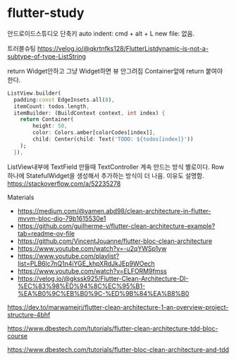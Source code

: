 # flutter-study
안드로이드스튜디오 단축키
auto indent: cmd + alt + L
new file: 없음.

트러블슈팅
https://velog.io/@qkrtnfks128/FlutterListdynamic-is-not-a-subtype-of-type-ListString

return Widget안하고
그냥 Widget하면 뷰 안그려짐
Container앞에 return 붙여야 한다.

```dart
ListView.builder(
  padding:const EdgeInsets.all(8),
  itemCount: todos.length,
  itemBuilder: (BuildContext context, int index) {
    return Container(
        height: 50,
        color: Colors.amber[colorCodes[index]],
        child: Center(child: Text('TODO: ${todos[index]}'))
    );
  }),
```


ListView내부에 TextField 만들때 TextController 계속 만드는 방식 별로이다.
Row하나에 StatefulWidget을 생성해서 추가하는 방식이 더 나음. 이유도 설명함.
https://stackoverflow.com/a/52235278

Materials
- https://medium.com/@yamen.abd98/clean-architecture-in-flutter-mvvm-bloc-dio-79b1615530e1
- https://github.com/guilherme-v/flutter-clean-architecture-example?tab=readme-ov-file
- https://github.com/VincentJouanne/flutter-bloc-clean-architecture
- https://www.youtube.com/watch?v=-u2qYWSp1yw
- https://www.youtube.com/playlist?list=PLB6lc7nQ1n4iYGE_khpXRdJkJEp9WOech
- https://www.youtube.com/watch?v=ELFORM9fmss
- https://velog.io/@gkssk925/Flutter-Clean-Architecture-DI-%EC%83%98%ED%94%8C%EC%95%B1-%EA%B0%9C%EB%B0%9C-%ED%9B%84%EA%B8%B0

https://dev.to/marwamejri/flutter-clean-architecture-1-an-overview-project-structure-4bhf

https://www.dbestech.com/tutorials/flutter-clean-architecture-tdd-bloc-course

https://www.dbestech.com/tutorials/flutter-bloc-clean-architecture-and-tdd
